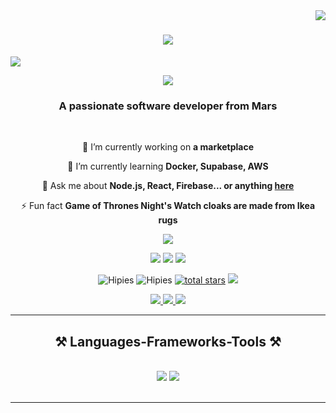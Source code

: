 <img align="right" src="https://visitor-badge.laobi.icu/badge?page_id=Hipies.Hipies" />

<h1 align="center">
    <img src="https://readme-typing-svg.herokuapp.com/?font=Righteous&size=35&center=true&vCenter=true&width=500&height=70&duration=4000&color=61dafb&lines=Hi+There!+👋;+I'm+Hipies!;" />
</h1>
<a href="https://github.com/Hipies"><img src="https://developers.giphy.com/branch/master/static/api-512d36c09662682717108a38bbb5c57d.gif" />
  <p align="center">
  <a href="https://github.com/Hipies"><img src="https://readme-typing-svg.herokuapp.com/?lines=🔗%20Software%20Engineer;🌐%20Dynamic%20Web%20Designer;👨‍💻%20Fullstack%20Web%20Developer;📲%20Android%20App%20Developer;🎨%20UI/UX%20%20Design;🤝%203%2B%20years%20of%20coding%20experience;🔰%20Always%20learning%20new%20tech&font=Pacifico&center=true&width=650&height=120&color=61dafb&vCenter=true&size=45%22&duration=4000"></a>
</p>
<h3 align="center">A passionate software developer from Mars</h3>

<br/>

<div align="center">
 
 🔭 I’m currently working on **a marketplace**
 
 🌱 I’m currently learning **Docker, Supabase, AWS**

💬 Ask me about **Node.js, React, Firebase... or anything [here](https://github.com/Hipies/)**

⚡ Fun fact **Game of Thrones Night's Watch cloaks are made from Ikea rugs**

 </div>
<p align="center">
<a href="https://nemonet-profile.netlify.app"/><img src="https://img.shields.io/badge/my_portfolio-000?style=for-the-badge&logo=ko-fi&logoColor=white"/></a>
</p>
 <p align="center">
  <a href="https://Hipies.github.io/Hipies/"/> <img src="https://img.shields.io/badge/Google_chrome-4285F4?style=flat&logo=Google-chrome&logoColor=white"/></a>
  <a href="https://Hipies.github.io/Hipies/"/><img src="https://img.shields.io/badge/Firefox_Browser-FF7139?style=flat&logo=Firefox-Browser&logoColor=white"/></a>
  <a href="https://Hipies.github.io/Hipies/"/><img src="https://img.shields.io/badge/Tor_Browser-7D4698?style=flat&logo=Tor-Browser&logoColor=white"/></a>
  </p>

  
  <p align="center">
  <img src="https://komarev.com/ghpvc/?username=Hipies&label=Visitors&color=0e75b6&style=flat" alt="Hipies" /> <img src="https://img.shields.io/github/followers/Hipies?label=Followers&style=flat&color=0e75b6" alt="Hipies"/>
 <a href="https://github.com/Hipies?tab=repositories&sort=stargazers">
    <img alt="total stars" title="Total stars on GitHub" src="https://custom-icon-badges.herokuapp.com/badge/dynamic/json?logo=star&color=0e75b6&label=Stars&style=flat&query=%24.stars&url=https://api.github-star-counter.workers.dev/user/Hipies"/></a>
 <a href="mailto:the.young.programmer.team@gmail.com">
    <img src="https://img.shields.io/static/v1?label=Sponsor&message=%E2%9D%A4&logo=GitHub&color=ff69b4"/> 
  </a>
  </p>
  
<div align="center"> 
  <a href="mailto:pedro.sales.muniz@gmail.com">
    <img src="https://img.shields.io/badge/Gmail-333333?style=for-the-badge&logo=gmail&logoColor=red" />
  </a>
  <a href="https://linkedin.com/in/pedro-sales-muniz" target="_blank">
    <img src="https://img.shields.io/badge/LinkedIn-0077B5?style=for-the-badge&logo=linkedin&logoColor=white" target="_blank" />
  </a>
  <a href="https://Hipies.github.io" target="_blank">
     <img src="https://img.shields.io/badge/Portfolio-FF5722?style=for-the-badge&logo=todoist&logoColor=white" target="_blank" /> <!-- sqlite, safari, google-chrome are other good icon options -->
  </a>
</div>

 <hr/>
 
<h2 align="center">⚒️ Languages-Frameworks-Tools ⚒️</h2>
<br/>
<div align="center">
    <img src="https://skillicons.dev/icons?i=react,bootstrap,mui,html,css,vscode,github,figma,tailwind,git,r" />
    <img src="https://skillicons.dev/icons?i=nodejs,python,javascript,typescript,express,firebase,mongodb,c,java,nextjs,mysql,flask" /><br>
</div>

<br/>
<hr/>
